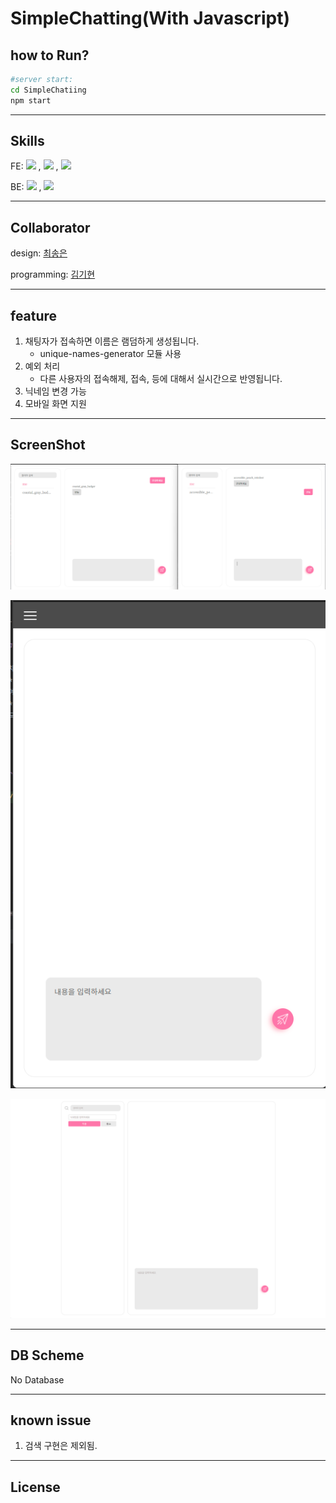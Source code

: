 # SimpleChatting(With Javascript)

## how  to Run?

```bash
#server start:
cd SimpleChatiing
npm start
```

---

## Skills

FE: ![](https://img.shields.io/badge/HTML5-E34F26?style=for-the-badge&logo=html5&logoColor=white)
, ![](https://img.shields.io/badge/JavaScript-323330?style=for-the-badge&logo=javascript&logoColor=F7DF1E)
, ![](https://socket.io/css/images/logo.svg)

BE: ![](https://img.shields.io/badge/Express.js-000000?style=for-the-badge&logo=express&logoColor=white)
, ![](https://socket.io/css/images/logo.svg)



---

## Collaborator

design: [최송은](https://github.com/ostrichtofu)

programming: [김기현](https://github.com/kiheyunkim)



------

## feature

1. 채팅자가 접속하면 이름은 램덤하게 생성됩니다.
    * unique-names-generator 모듈 사용
2. 예외 처리
    * 다른 사용자의 접속해제, 접속, 등에 대해서 실시간으로 반영됩니다.
3. 닉네임 변경 가능
4. 모바일 화면 지원

---

## ScreenShot

![](./screenshot/src1.PNG)

![](./screenshot/src2.PNG)

![](./screenshot/src3.PNG)

---

## DB Scheme

No Database


---

## known issue

1. 검색 구현은 제외됨.

---

## License
